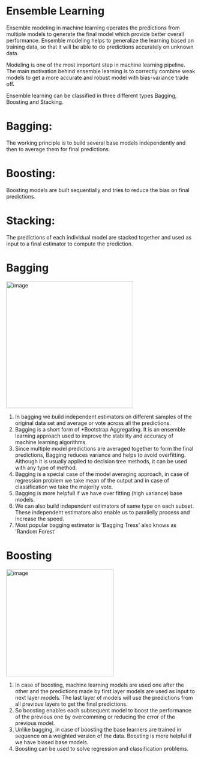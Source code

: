 # Ensemble Learning

Ensemble modeling in machine learning operates the predictions from multiple models to generate the final model which provide better overall performance. Ensemble modeling helps to generalize the learning based on training data, so that it will be able to do predictions accurately on unknown data.

Modeling is one of the most important step in machine learning pipeline. The main motivation behind ensemble learning is to correctly combine weak models to get a more accurate and robust model with bias-variance trade off.

Ensemble learning can be classified in three different types Bagging, Boosting and Stacking.
# Bagging:
The working principle is to build several base models independently and then to average them for final predictions.
# Boosting:
Boosting models are built sequentially and tries to reduce the bias on final predictions.
# Stacking:
The predictions of each individual model are stacked together and used as input to a final estimator to compute the prediction.

# Bagging
<img width="338" alt="image" src="https://github.com/user-attachments/assets/6a0718c1-310a-4573-a311-f98f821a6148">

1. In bagging we build independent estimators on different samples of the original data set and average or vote across all the predictions.
2. Bagging is a short form of *Bootstrap Aggregating. It is an ensemble learning approach used to improve the stability and accuracy of machine learning algorithms.
3. Since multiple model predictions are averaged together to form the final predictions, Bagging reduces variance and helps to avoid overfitting. Although it is usually applied to decision tree methods, it can be used with any type of method.
4. Bagging is a special case of the model averaging approach, in case of regression problem we take mean of the output and in case of classification we take the majority vote.
5. Bagging is more helpfull if we have over fitting (high variance) base models.
6. We can also build independent estimators of same type on each subset. These independent estimators also enable us to parallelly process and increase the speed.
7. Most popular bagging estimator is 'Bagging Tress' also knows as 'Random Forest'

# Boosting
<img width="286" alt="image" src="https://github.com/user-attachments/assets/2cb3478a-9579-41c6-93a4-2b06a45096ea">

1. In case of boosting, machine learning models are used one after the other and the predictions made by first layer models are used as input to next layer models. The last layer of models will use the predictions from all previous layers to get the final predictions.
2. So boosting enables each subsequent model to boost the performance of the previous one by overcomming or reducing the error of the previous model.
3. Unlike bagging, in case of boosting the base learners are trained in sequence on a weighted version of the data. Boosting is more helpful if we have biased base models.
4. Boosting can be used to solve regression and classification problems.
